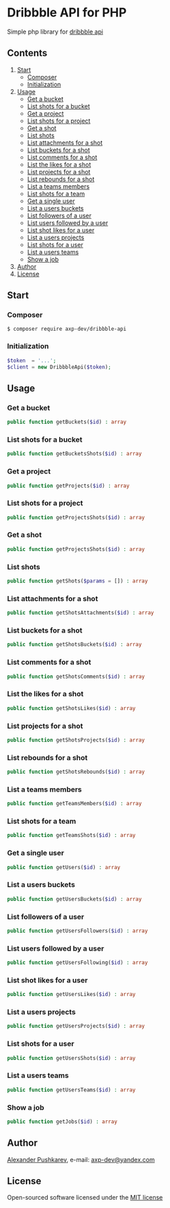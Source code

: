 # Dribbble API for PHP
Simple php library for [dribbble api](https://dribbble.com)

## Contents
1. [Start](#start)
    + [Composer](#composer)
    + [Initialization](#initialization)
2. [Usage](#usage)
    + [Get a bucket](#get-a-bucket)
    + [List shots for a bucket](#list-shots-for-a-bucket)
    + [Get a project](#get-a-project)
    + [List shots for a project](#list-shots-for-a-project)
    + [Get a shot](#get-a-shot)
    + [List shots](#list-shots)
    + [List attachments for a shot](#list-attachments-for-a-shot)
    + [List buckets for a shot](#list-buckets-for-a-shot)
    + [List comments for a shot](#list-comments-for-a-shot)
    + [List the likes for a shot](#list-the-likes-for-a-shot)
    + [List projects for a shot](#list-projects-for-a-shot)
    + [List rebounds for a shot](#list-rebounds-for-a-shot)
    + [List a teams members](#list-a-teams-members)
    + [List shots for a team](#list-shots-for-a-team)
    + [Get a single user](#get-a-single-user)
    + [List a users buckets](#list-a-users-buckets)
    + [List followers of a user](#list-followers-of-a-user)
    + [List users followed by a user](#list-users-followed-by-a-user)
    + [List shot likes for a user](#list-shot-likes-for-a-user)
    + [List a users projects](#list-a-users-projects)
    + [List shots for a user](#list-shots-for-a-user)
    + [List a users teams](#list-a-users-teams)
    + [Show a job](#show-a-job)
3. [Author](#author)
4. [License](#license)

## Start
### Composer
```
$ composer require axp-dev/dribbble-api
```

### Initialization
```php
$token  = '...';
$client = new DribbbleApi($token);
```

## Usage
### Get a bucket
```php
public function getBuckets($id) : array
```

### List shots for a bucket
```php
public function getBucketsShots($id) : array
```

### Get a project
```php
public function getProjects($id) : array
```

### List shots for a project
```php
public function getProjectsShots($id) : array
```

### Get a shot
```php
public function getProjectsShots($id) : array
```

### List shots
```php
public function getShots($params = []) : array
```

### List attachments for a shot
```php
public function getShotsAttachments($id) : array
```

### List buckets for a shot
```php
public function getShotsBuckets($id) : array
```

### List comments for a shot
```php
public function getShotsComments($id) : array
```

### List the likes for a shot
```php
public function getShotsLikes($id) : array
```

### List projects for a shot
```php
public function getShotsProjects($id) : array
```

### List rebounds for a shot
```php
public function getShotsRebounds($id) : array
```

### List a teams members
```php
public function getTeamsMembers($id) : array
```

### List shots for a team
```php
public function getTeamsShots($id) : array
```

### Get a single user
```php
public function getUsers($id) : array
```

### List a users buckets
```php
public function getUsersBuckets($id) : array
```

### List followers of a user
```php
public function getUsersFollowers($id) : array
```

### List users followed by a user
```php
public function getUsersFollowing($id) : array
```

### List shot likes for a user
```php
public function getUsersLikes($id) : array
```

### List a users projects
```php
public function getUsersProjects($id) : array
```

### List shots for a user
```php
public function getUsersShots($id) : array
```

### List a users teams
```php
public function getUsersTeams($id) : array
```

### Show a job
```php
public function getJobs($id) : array
```

## Author
[Alexander Pushkarev](https://github.com/axp-dev), e-mail: [axp-dev@yandex.com](mailto:axp-dev@yandex.com)

## License
Open-sourced software licensed under the [MIT license](https://opensource.org/licenses/MIT)
